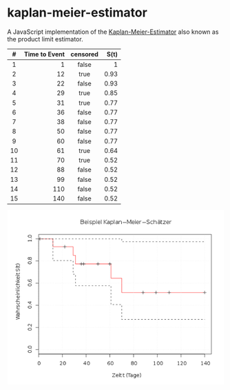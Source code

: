 # kaplan-meier-estimator

A JavaScript implementation of the [Kaplan-Meier-Estimator](https://en.wikipedia.org/wiki/Kaplan%E2%80%93Meier_estimator) also known as the product limit estimator.

|  # | Time to Event | censored | S(t) |
|:--:|--------------:|:--------:|-----:|
|  1 |             1 |    false | 1    |
|  2 |            12 |     true | 0.93 |
|  3 |            22 |    false | 0.93 |
|  4 |            29 |     true | 0.85 |
|  5 |            31 |     true | 0.77 |
|  6 |            36 |    false | 0.77 |
|  7 |            38 |    false | 0.77 |
|  8 |            50 |    false | 0.77 |
|  9 |            60 |    false | 0.77 |
| 10 |            61 |     true | 0.64 |
| 11 |            70 |     true | 0.52 |
| 12 |            88 |    false | 0.52 |
| 13 |            99 |    false | 0.52 |
| 14 |           110 |    false | 0.52 |
| 15 |           140 |    false | 0.52 |

![Kaplan-Meier example plot, CC-0](./src/__tests__/data/wikipedia-kaplan-meier-sample-plot.png)
